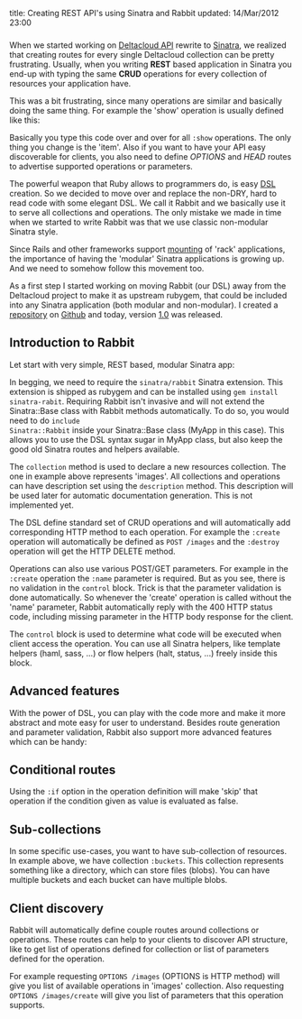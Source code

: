 title: Creating REST API's using Sinatra and Rabbit
updated: 14/Mar/2012 23:00
###

When we started working on [Deltacloud API](http://deltacloud.org) rewrite to
[Sinatra](http://www.sinatrarb.com), we realized that creating routes for
every single Deltacloud collection can be pretty frustrating. Usually, when you
writing **REST** based application in Sinatra you end-up with typing the same
**CRUD**
operations for every collection of resources your application have.

This was a bit frustrating, since many operations are similar and basically
doing the same thing. For example the 'show' operation is usually defined like this:

<script src="https://gist.github.com/2039912.js?file=show.rb"></script>

Basically you type this code over and over for all <code>:show</code> operations.
The only thing you change is the 'item'.
Also if you want to have your API easy discoverable for clients, you also need
to define *OPTIONS* and *HEAD* routes to advertise supported operations or
parameters.

The powerful weapon that Ruby allows to programmers do, is easy
[DSL](http://www.artima.com/rubycs/articles/ruby_as_dsl.html) creation.  So we
decided to move over and replace the non-DRY, hard to read code with some
elegant DSL. We call it Rabbit and we basically use it to serve all collections
and operations. The only mistake we made in time when we started to write Rabbit
was that we use classic non-modular Sinatra style.

Since Rails and other frameworks support
[mounting](https://github.com/josh/rack-mount) of 'rack' applications, the
importance of having the 'modular' Sinatra applications is growing up.
And we need to somehow follow this movement too. 

As a first step I started working on moving Rabbit (our DSL) away from the
Deltacloud project to make it as upstream rubygem, that could be included into
any Sinatra application (both modular and non-modular). I created a
[repository](https://github.com/mifo/sinatra-rabbit) on
[Github](http://github.com) and today, version
[1.0](http://rubygems.org/gems/sinatra-rabbit/versions/1.0) was released.

Introduction to Rabbit
-----------

Let start with very simple, REST based, modular Sinatra app:

<script src="https://gist.github.com/2040049.js?file=rabbit_example1.rb"></script>

In begging, we need to require the <code>sinatra/rabbit</code> Sinatra
extension.  This extension is shipped as rubygem and can be installed using
<code>gem install sinatra-rabit</code>.  Requiring Rabbit isn't invasive and
will not extend the Sinatra::Base class with Rabbit methods automatically. To do
so, you would need to do <code>include Sinatra::Rabbit</code> inside your
Sinatra::Base class (MyApp in this case). This allows you to use the DSL
syntax sugar in MyApp class, but also keep the good old Sinatra routes and helpers
available.

The <code>collection</code> method is used to declare a new resources collection.
The one in example above represents 'images'. All collections and operations can have
description set using the <code>description</code> method. This description will be
used later for automatic documentation generation. This is not implemented yet.

The DSL define standard set of CRUD operations and will automatically add
corresponding HTTP method to each operation. For example the <code>:create</code>
operation will automatically be defined as <code>POST /images</code> and the
<code>:destroy</code> operation will get the HTTP DELETE method.

Operations can also use various POST/GET parameters. For example in the
<code>:create</code> operation the <code>:name</code> parameter is required.
But as you see, there is no validation in the <code>control</code> block. Trick
is that the parameter validation is done automatically. So whenever the 'create'
operation is called without the 'name' parameter, Rabbit automatically reply with
the 400 HTTP status code, including missing parameter in the HTTP body response
for the client.

The <code>control</code> block is used to determine what code will be executed
when client access the operation. You can use all Sinatra helpers, like template
helpers (haml, sass, ...) or flow helpers (halt, status, ...) freely inside this
block.

Advanced features
-------

With the power of DSL, you can play with the code more and make it more abstract
and mote easy for user to understand. Besides route generation and parameter
validation, Rabbit also support more advanced features which can be handy:

Conditional routes
-------

<script src="https://gist.github.com/2040178.js?file=cond_routes.rb"></script>

Using the <code>:if</code> option in the operation definition will make 'skip'
that operation if the condition given as value is evaluated as false.

Sub-collections
-----

<script src="https://gist.github.com/2040191.js?file=subcollections.rb"></script>

In some specific use-cases, you want to have sub-collection of resources. In
example above, we have collection <code>:buckets</code>. This collection
represents something like a directory, which can store files (blobs). You can
have multiple buckets and each bucket can have multiple blobs.

Client discovery
-----

Rabbit will automatically define couple routes around collections or operations.
These routes can help to your clients to discover API structure, like to get
list of operations defined for collection or list of parameters defined for
the operation.

For example requesting <code>OPTIONS /images</code> (OPTIONS is HTTP method)
will give you list of available operations in 'images' collection.  Also
requesting <code>OPTIONS /images/create</code> will give you list of
parameters that this operation supports.

